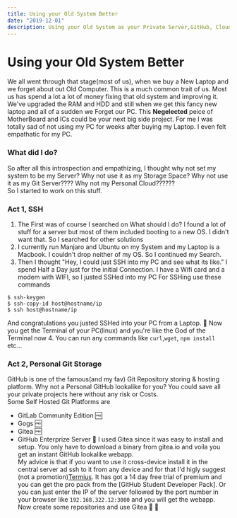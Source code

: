 ```yaml
---
title: Using your Old System Better
date: "2019-12-01"
description: Using your Old System as your Private Server,GitHub, Cloud and Whatnot
---
```


# Using your Old System Better
We all went through that stage(most of us), when we buy a New Laptop and we forget about out Old Computer. This is a much common trait of us.
Most us has spend a lot a lot of money fixing that old system and improving it. We've upgraded the RAM and HDD and still when we get this fancy new laptop and all of a sudden we Forget our PC.
This **Negelected** peice of MotherBoard and ICs could be your next big side project. For me I was totally sad of not using my PC for weeks after buying my Laptop. I even felt empathatic for my PC.

### What did I do?
So after all this introspection and empathizing, I thought why not set my system to be my Server?
Why not use it as my Storage Space? Why not use it as my Git Server???? Why not my Personal Cloud??????     
So I started to work on this stuff. 

### Act 1, SSH
1. The First was of course I searched on What should I do? I found a lot of stuff for a server but most of them included booting to a new OS. I didn't want that. So I searched for other solutions
2. I currently run Manjaro and Ubuntu on my System and my Laptop is a Macbook. I couldn't drop neither of my OS. So I continued my Search.
3. Then I thought "Hey, I could just SSH into my PC and see what its like." I spend Half a Day just for the initial Connection. I have a Wifi card and a modem with WIFI, so I justed SSHed into my PC
For SSHing use these commands
```shell
$ ssh-keygen
$ ssh-copy-id host@hostname/ip
$ ssh host@hostname/ip
```
And congratulations you justed SSHed into your PC from a Laptop. :rocket: 
Now you get the Terminal of your PC(linux) and you're like the God of the Terminal now
4. You can run any commands like `curl`,`wget`, `npm install` etc...

### Act 2, Personal Git Storage
GitHub is one of the famous(and my fav) Git Repository storing & hosting platform. Why not a Personal GitHub lookalike for you? You could save all your private projects here without any risk or Costs.   
Some Self Hosted Git Platforms are 
- GitLab Community Edition 🆓
- Gogs 🆓
- Gitea 🆓
- GitHub Enterprize Server 💸
 I used Gitea since it was easy to install and setup. You only have to download a binary from gitea.io and voíla you get an instant GitHub lookalike webapp.   
My advice is that if you want to use it cross-device install it in the central server ad ssh to it from any device and for that I'd higly suggest (not a promotion)[Termius](termius.com). It has got a 14 day free trial of premium and you can get the pro pack from the [GitHub Student Developer Pack].
Or you can just enter the IP of the server followed by the port number in your browser like `192.168.322.12:3000` and you will get the webapp. 
Now create some repositories and use Gitea :tada: :tada:
